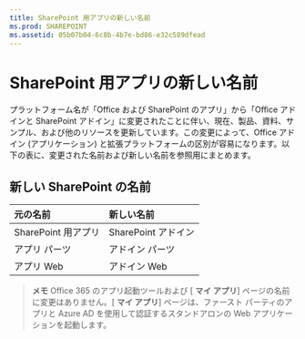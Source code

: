 ```yaml
---
title: SharePoint 用アプリの新しい名前
ms.prod: SHAREPOINT
ms.assetid: 05b07b04-6c8b-4b7e-bd86-e32c589dfead
---
```



# SharePoint 用アプリの新しい名前

プラットフォーム名が「Office および SharePoint のアプリ」から「Office アドインと SharePoint アドイン」に変更されたことに伴い、現在、製品、資料、サンプル、および他のリソースを更新しています。この変更によって、Office アドイン (アプリケーション) と拡張プラットフォームの区別が容易になります。以下の表に、変更された名前および新しい名前を参照用にまとめます。





## 新しい SharePoint の名前
<a name="bk_newname"> </a>



|**元の名前**|**新しい名前**|
|:-----|:-----|
|SharePoint 用アプリ  <br/> |SharePoint アドイン  <br/> |
|アプリ パーツ  <br/> |アドイン パーツ  <br/> |
|アプリ Web  <br/> |アドイン Web  <br/> |
 

> **メモ**
> Office 365 のアプリ起動ツールおよび [ **マイ アプリ**] ページの名前に変更はありません。[ **マイ アプリ**] ページは、ファースト パーティのアプリと Azure AD を使用して認証するスタンドアロンの Web アプリケーションを起動します。 





